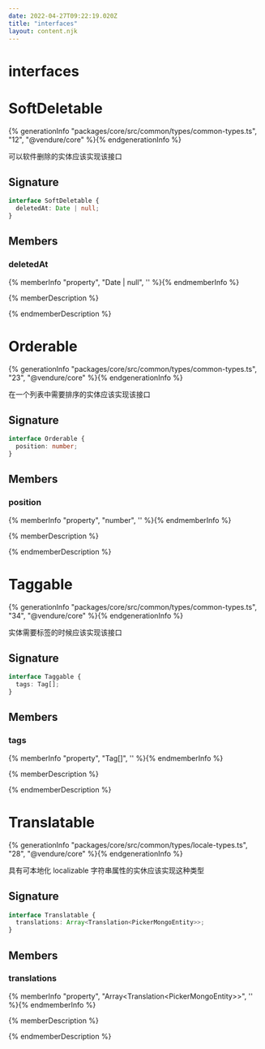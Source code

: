 ```yaml
---
date: 2022-04-27T09:22:19.020Z
title: "interfaces"
layout: content.njk
---
```

[comment]: <> (这个文件是从 PickerCC 源码中生，不要修改。请使用 "docs:build" 脚本命令生成。)

# interfaces


# SoftDeletable

{% generationInfo "packages/core/src/common/types/common-types.ts", "12", "@vendure/core" %}{% endgenerationInfo %}

可以软件删除的实体应该实现该接口

## Signature

```typescript
interface SoftDeletable {
  deletedAt: Date | null;
}
```
## Members

### deletedAt

{% memberInfo "property", "Date | null", '' %}{% endmemberInfo %}

{% memberDescription %}

            

{% endmemberDescription %}




# Orderable

{% generationInfo "packages/core/src/common/types/common-types.ts", "23", "@vendure/core" %}{% endgenerationInfo %}

在一个列表中需要排序的实体应该实现该接口

## Signature

```typescript
interface Orderable {
  position: number;
}
```
## Members

### position

{% memberInfo "property", "number", '' %}{% endmemberInfo %}

{% memberDescription %}

            

{% endmemberDescription %}




# Taggable

{% generationInfo "packages/core/src/common/types/common-types.ts", "34", "@vendure/core" %}{% endgenerationInfo %}

实体需要标签的时候应该实现该接口

## Signature

```typescript
interface Taggable {
  tags: Tag[];
}
```
## Members

### tags

{% memberInfo "property", "Tag[]", '' %}{% endmemberInfo %}

{% memberDescription %}

            

{% endmemberDescription %}




# Translatable

{% generationInfo "packages/core/src/common/types/locale-types.ts", "28", "@vendure/core" %}{% endgenerationInfo %}

具有可本地化 localizable 字符串属性的实休应该实现这种类型

## Signature

```typescript
interface Translatable {
  translations: Array<Translation<PickerMongoEntity>>;
}
```
## Members

### translations

{% memberInfo "property", "Array&#60;Translation&#60;PickerMongoEntity&#62;&#62;", '' %}{% endmemberInfo %}

{% memberDescription %}

            

{% endmemberDescription %}


